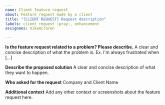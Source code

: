 ```yaml
---
name: Client feature request
about: Feature request made by a client
title: "[CLIENT REQUEST] Request description"
labels: client request :pray:, enhancement
assignees: mikemclaren

---
```


**Is the feature request related to a problem? Please describe.**
A clear and concise description of what the problem is. Ex. I'm always frustrated when [...]

**Describe the proposed solution**
A clear and concise description of what they want to happen.

**Who asked for the request**
Company and Client Name

**Additional context**
Add any other context or screenshots about the feature request here.
